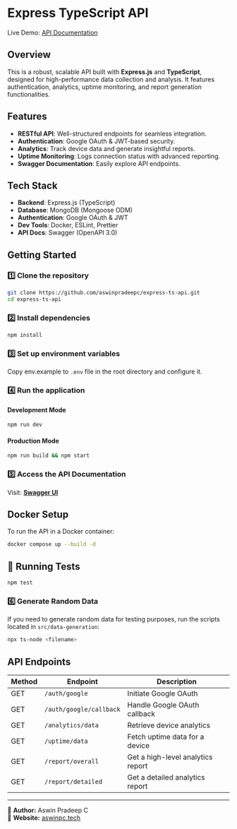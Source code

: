 # Express TypeScript API 

Live Demo: [API Documentation](https://estro.radr.in/api-docs/)  

##  Overview

This is a robust, scalable API built with **Express.js** and **TypeScript**, designed for high-performance data collection and analysis. It features authentication, analytics, uptime monitoring, and report generation functionalities.

##  Features

-  **RESTful API**: Well-structured endpoints for seamless integration.
-  **Authentication**: Google OAuth & JWT-based security.
-  **Analytics**: Track device data and generate insightful reports.
-  **Uptime Monitoring**: Logs connection status with advanced reporting.
-  **Swagger Documentation**: Easily explore API endpoints.

##  Tech Stack

- **Backend**: Express.js (TypeScript)
- **Database**: MongoDB (Mongoose ODM)
- **Authentication**: Google OAuth & JWT
- **Dev Tools**: Docker, ESLint, Prettier
- **API Docs**: Swagger (OpenAPI 3.0)

##  Getting Started

### 1️⃣ Clone the repository
```bash
git clone https://github.com/aswinpradeepc/express-ts-api.git
cd express-ts-api
```

### 2️⃣ Install dependencies
```bash
npm install
```

### 3️⃣ Set up environment variables  
Copy env.example to `.env` file in the root directory and configure it.

### 4️⃣ Run the application  
#### Development Mode
```bash
npm run dev
```
#### Production Mode
```bash
npm run build && npm start
```

### 5️⃣ Access the API Documentation  
Visit: **[Swagger UI](https://estro.radr.in/api-docs/)**

##  Docker Setup  

To run the API in a Docker container:

```bash
docker compose up --build -d
```

## 🧪 Running Tests
```bash
npm test
```

### 6️⃣ Generate Random Data  
If you need to generate random data for testing purposes, run the scripts located in `src/data-generation`:

```bash
npx ts-node <filename>
```

##  API Endpoints

| Method | Endpoint                | Description                        |
|--------|-------------------------|------------------------------------|
| GET    | `/auth/google`          | Initiate Google OAuth             |
| GET    | `/auth/google/callback` | Handle Google OAuth callback      |
| GET    | `/analytics/data`       | Retrieve device analytics         |
| GET    | `/uptime/data`          | Fetch uptime data for a device    |
| GET    | `/report/overall`       | Get a high-level analytics report |
| GET    | `/report/detailed`      | Get a detailed analytics report   |

---

🔹 **Author:** Aswin Pradeep C  
🔹 **Website:** [aswinpc.tech](https://aswinpc.tech)  



